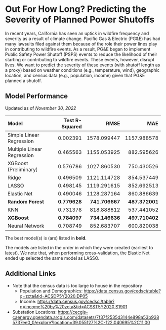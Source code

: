 # Out For How Long? Predicting the Severity of Planned Power Shutoffs

In recent years, California has seen an uptick in wildfire frequency and severity as a result of climate change. Pacific Gas & Electric (PG&E) has had many lawsuits filed against them because of the role their power lines play in contributing to wildfire events. As a result, PG&E began to implement Public Safety Power Shutoff (PSPS) events to reduce the likelihood of their starting or contributing to wildfire events. These events, however, disrupt lives. We want to predict the severity of these events (with  shutoff length as a proxy) based on weather conditions (e.g., temperature, wind), geographic location, and census data (e.g., population, income) given that PG&E planned a shutoff.

## Model Performance

Updated as of _November 30, 2022_

| Model                     |Test R-Squared|RMSE           |MAE            |
|:--------------------------|-------------:|--------------:|--------------:|
|Simple Linear Regression   |   0.002391   |  1578.099447  |  1157.988578  |
|Multiple Linear Regression |   0.465563   |  1155.053925  |   882.595626  |
|XGBoost (Preliminary)      |   0.576786   |  1027.860530  |   750.430526  |
|Ridge                      |   0.496509   |  1121.114728  |   854.537449  |
|LASSO                      |   0.498145   |  1119.291615  |   852.692513  |
|Elastic Net                |   0.490046   |  1128.287164  |   860.886639  |
|**Random Forest**          | **0.779628** | **741.706667**| **487.372001**|
|KNN                        |   0.731378   |   818.888812  |   537.441052  |
|**XGBoost**                | **0.784097** | **734.146636**| **497.710402**|
|Neural Network             |   0.708749   |   852.683707  |   600.820038  |

The best model(s) is (are) listed in **bold**.

The models are listed in the order in which they were created (earliest to latest). We note that, when performing cross-validation, the Elastic Net ended up selected the same model as LASSO.

## Additional Links

- Note that the census data is too large to house in the repository
  - Population and Demographics: <https://data.census.gov/cedsci/table?q=zcta&tid=ACSDP5Y2020.DP05>
  - Income: <https://data.census.gov/cedsci/table?q=income%20by%20zcta&tid=ACSST5Y2020.S1901>
- Substation Locations: <https://cecgis-caenergy.opendata.arcgis.com/datasets/7f37f2535d3144e898a53b9385737ee0_0/explore?location=39.055127%2C-122.040695%2C11.00>
